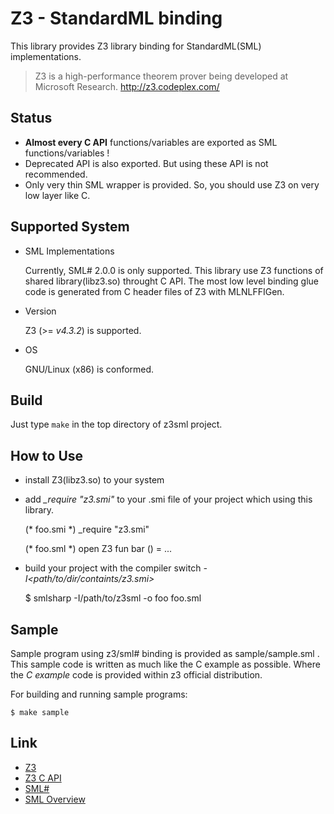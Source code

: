 
Z3 - StandardML binding
================================================


This library provides Z3 library binding for StandardML(SML) implementations.

> Z3 is a high-performance theorem prover being developed at Microsoft Research.
> http://z3.codeplex.com/


Status
--------------------------------


- **Almost every C API** functions/variables are exported as SML functions/variables !
- Deprecated API is also exported. But using these API is not recommended.
- Only very thin SML wrapper is provided. So, you should use Z3 on very low layer like C.



Supported System
--------------------------------

* SML Implementations

  Currently, SML# 2.0.0 is only supported.
  This library use Z3 functions of shared library(libz3.so) throught C API.
  The most low level binding glue code is generated from C header files of Z3 with MLNLFFIGen.

* Version

  Z3 (>= *v4.3.2*) is supported.

* OS

  GNU/Linux (x86) is conformed.


Build
--------------------------------

Just type `make` in the top directory of z3sml project.


How to Use
--------------------------------

+ install Z3(libz3.so) to your system

+ add *\_require "z3.smi"* to your .smi file
  of your project which using this library.

    (* foo.smi \*)
    \_require "z3.smi"
    
    (* foo.sml \*)
    open Z3
    fun bar () = ...


+ build your project with the compiler switch _-I<path/to/dir/containts/z3.smi>_

    $ smlsharp -I/path/to/z3sml -o foo foo.sml


Sample
--------------------------------

Sample program using z3/sml# binding is provided as sample/sample.sml .
This sample code is written as much like the C example as possible.
Where the *C example* code is provided within z3 official distribution.


For building and running sample programs:

    $ make sample



Link
--------------------------------

- [Z3](http://z3.codeplex.com/ "z3 official site")
- [Z3 C API](http://research.microsoft.com/en-us/um/redmond/projects/z3/code/group__capi.html "C API reference")
- [SML#](http://www.pllab.riec.tohoku.ac.jp/smlsharp/ "SML# project")
- [SML Overview](http://sml-family.org/ "SML Family")

